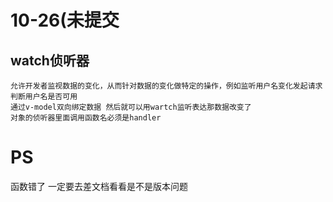 # 10-26(未提交

## watch侦听器
    允许开发者监视数据的变化，从而针对数据的变化做特定的操作，例如监听用户名变化发起请求判断用户名是否可用
    通过v-model双向绑定数据 然后就可以用wartch监听表达那数据改变了
    对象的侦听器里面调用函数名必须是handler
# PS
函数错了 一定要去差文档看看是不是版本问题